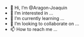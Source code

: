 - 👋 Hi, I’m @Aragon-Joaquin
- 👀 I’m interested in ...
- 🌱 I’m currently learning ...
- 💞️ I’m looking to collaborate on ...
- 📫 How to reach me ...

<!---
Aragon-Joaquin/Aragon-Joaquin is a ✨ special ✨ repository because its `README.md` (this file) appears on your GitHub profile.
You can click the Preview link to take a look at your changes.
--->
